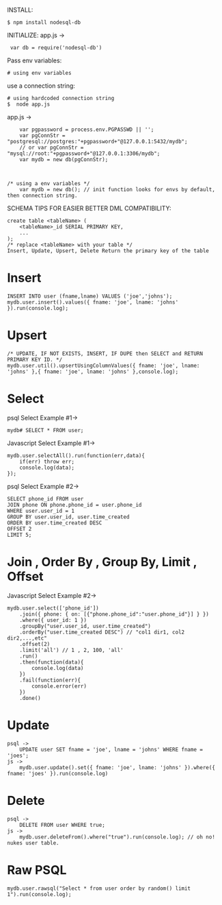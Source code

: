 INSTALL:

    $ npm install nodesql-db

INITIALIZE:
app.js ->

     var db = require('nodesql-db')

Pass env variables:  

    # using env variables


use a connection string:

    # using hardcoded connection string
    $  node app.js
app.js ->

        var pgpassword = process.env.PGPASSWD || '';
        var pgConnStr = "postgresql://postgres:"+pgpassword+"@127.0.0.1:5432/mydb";
        // or var pgConnStr = "mysql://root:"+pgpassword+"@127.0.0.1:3306/mydb";
        var mydb = new db(pgConnStr);



    /* using a env variables */
        var mydb = new db(); // init function looks for envs by default, then connection string.




SCHEMA TIPS FOR EASIER BETTER DML COMPATIBILITY:

    create table <tableName> (
        <tableName>_id SERIAL PRIMARY KEY,
        ...
    );
    /* replace <tableName> with your table */
    Insert, Update, Upsert, Delete Return the primary key of the table

# Insert
    INSERT INTO user (fname,lname) VALUES ('joe','johns');
    mydb.user.insert().values({ fname: 'joe', lname: 'johns' }).run(console.log);
# Upsert
    /* UPDATE, IF NOT EXISTS, INSERT, IF DUPE then SELECT and RETURN PRIMARY KEY ID. */
    mydb.user.util().upsertUsingColumnValues({ fname: 'joe', lname: 'johns' },{ fname: 'joe', lname: 'johns' },console.log);
# Select
psql Select Example #1->

    mydb# SELECT * FROM user;

Javascript Select Example #1->

    mydb.user.selectAll().run(function(err,data){
        if(err) throw err;
        console.log(data);  
    });

psql Select Example #2->

    SELECT phone_id FROM user
    JOIN phone ON phone.phone_id = user.phone_id
    WHERE user.user_id = 1
    GROUP BY user.user_id, user.time_created
    ORDER BY user.time_created DESC
    OFFSET 2
    LIMIT 5;

# Join , Order By , Group By, Limit , Offset    
Javascript Select Example #2->

    mydb.user.select(['phone_id'])
        .join({ phone: { on: [{"phone.phone_id":"user.phone_id"}] } })
        .where({ user_id: 1 })
        .groupBy("user.user_id, user.time_created")
        .orderBy("user.time_created DESC") // "col1 dir1, col2 dir2,...,etc"
        .offset(2)
        .limit('all') // 1 , 2, 100, 'all'
        .run()
        .then(function(data){
            console.log(data)
        })
        .fail(function(err){
            console.error(err)
        })
        .done()


# Update

    psql ->
        UPDATE user SET fname = 'joe', lname = 'johns' WHERE fname = 'joes';
    js ->
        mydb.user.update().set({ fname: 'joe', lname: 'johns' }).where({ fname: 'joes' }).run(console.log)
# Delete
    psql ->
        DELETE FROM user WHERE true;
    js ->
        mydb.user.deleteFrom().where("true").run(console.log); // oh no! nukes user table.



# Raw PSQL
    mydb.user.rawsql("Select * from user order by random() limit 1").run(console.log);
